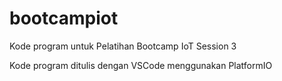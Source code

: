 # bootcampiot
Kode program untuk Pelatihan Bootcamp IoT Session 3

Kode program ditulis dengan VSCode menggunakan PlatformIO
